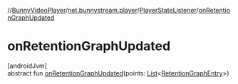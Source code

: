 //[BunnyVideoPlayer](../../../index.md)/[net.bunnystream.player](../index.md)/[PlayerStateListener](index.md)/[onRetentionGraphUpdated](on-retention-graph-updated.md)

# onRetentionGraphUpdated

[androidJvm]\
abstract fun [onRetentionGraphUpdated](on-retention-graph-updated.md)(points: [List](https://kotlinlang.org/api/latest/jvm/stdlib/kotlin-stdlib/kotlin.collections/-list/index.html)&lt;[RetentionGraphEntry](../../net.bunnystream.player.model/-retention-graph-entry/index.md)&gt;)
